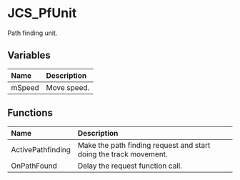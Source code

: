 # JCS_PfUnit

Path finding unit.

## Variables

| Name | Description |
|:---|:---|
| mSpeed | Move speed. |

## Functions

| Name | Description |
|:---|:---|
| ActivePathfinding | Make the path finding request and start doing the track movement. |
| OnPathFound | Delay the request function call. |
